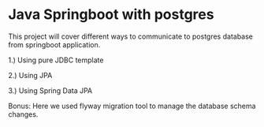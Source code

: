 Java Springboot with postgres
=============================
This project will cover different ways to communicate to postgres database from springboot application.

1.) Using pure JDBC template 

2.) Using JPA

3.) Using Spring Data JPA

Bonus:
Here we used flyway migration tool to manage the database schema changes.